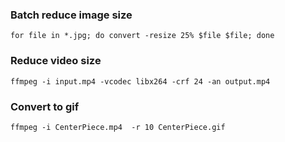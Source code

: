 ---
---
### Batch reduce image size

```
for file in *.jpg; do convert -resize 25% $file $file; done
```

### Reduce video size
```
ffmpeg -i input.mp4 -vcodec libx264 -crf 24 -an output.mp4
```

### Convert to gif
```
ffmpeg -i CenterPiece.mp4  -r 10 CenterPiece.gif
```
